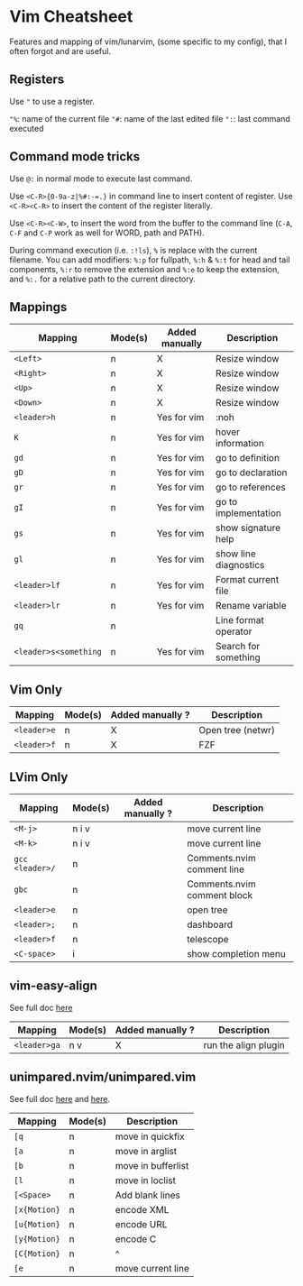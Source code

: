 # Vim Cheatsheet

Features and mapping of vim/lunarvim, (some specific to my config), that I
often forgot and are useful.

## Registers

Use `"` to use a register.

`"%`: name of the current file
`"#`: name of the last edited file
`":`: last command executed

## Command mode tricks

Use `@:` in normal mode to execute last command.

Use `<C-R>{0-9a-z|%#:-=.}` in command line to insert content of register.
Use `<C-R><C-R>` to insert the content of the register literally.

Use `<C-R><C-W>`, to insert the word from the buffer to the command line
(`C-A`, `C-F` and `C-P` work as well for WORD, path and PATH).

During command execution (i.e. `:!ls`), `%` is replace with the current
filename. You can add modifiers: `%:p` for fullpath, `%:h` & `%:t` for head and
tail components, `%:r` to remove the extension and `%:e` to keep the extension,
and `%:.` for a relative path to the current directory.

## Mappings

| Mapping               | Mode(s) | Added manually | Description           |
| -                     | -       | -              | -                     |
| `<Left>`              | n       | X              | Resize window         |
| `<Right>`             | n       | X              | Resize window         |
| `<Up>`                | n       | X              | Resize window         |
| `<Down>`              | n       | X              | Resize window         |
| `<leader>h`           | n       | Yes for vim    | :noh                  |
| `K`                   | n       | Yes for vim    | hover information     |
| `gd`                  | n       | Yes for vim    | go to definition      |
| `gD`                  | n       | Yes for vim    | go to declaration     |
| `gr`                  | n       | Yes for vim    | go to references      |
| `gI`                  | n       | Yes for vim    | go to implementation  |
| `gs`                  | n       | Yes for vim    | show signature help   |
| `gl`                  | n       | Yes for vim    | show line diagnostics |
| `<leader>lf`          | n       | Yes for vim    | Format current file   |
| `<leader>lr`          | n       | Yes for vim    | Rename variable       |
| `gq`                  | n       |                | Line format operator  |
| `<leader>s<something` | n       | Yes for vim    | Search for something  |

## Vim Only

| Mapping     | Mode(s) | Added manually ? | Description       |
| -           | -       | -                | -                 |
| `<leader>e` | n       | X                | Open tree (netwr) |
| `<leader>f` | n       | X                | FZF               |

## LVim Only

| Mapping           | Mode(s) | Added manually ? | Description                 |
| -                 | -       | -                | -                           |
| `<M-j>`           | n i v   |                  | move current line           |
| `<M-k>`           | n i v   |                  | move current line           |
| `gcc` `<leader>/` | n       |                  | Comments.nvim comment line  |
| `gbc`             | n       |                  | Comments.nvim comment block |
| `<leader>e`       | n       |                  | open tree                   |
| `<leader>;`       | n       |                  | dashboard                   |
| `<leader>f`       | n       |                  | telescope                   |
| `<C-space>`       | i       |                  | show completion menu        |

## vim-easy-align

See full doc [here](https://github.com/junegunn/vim-easy-align)

| Mapping      | Mode(s) | Added manually ? | Description          |
| -            | -       | -                | -                    |
| `<leader>ga` | n v     | X                | run the align plugin |

## unimpared.nvim/unimpared.vim

See full doc [here](https://github.com/tpope/vim-unimpaired) and
[here](https://github.com/Tummetott/unimpaired.nvim#default-configuration).

| Mapping      | Mode(s) | Description        |
| -            | -       | -                  |
| `[q`         | n       | move in quickfix   |
| `[a`         | n       | move in arglist    |
| `[b`         | n       | move in bufferlist |
| `[l`         | n       | move in loclist    |
| `[<Space>`   | n       | Add blank lines    |
| `[x{Motion}` | n       | encode XML         |
| `[u{Motion}` | n       | encode URL         |
| `[y{Motion}` | n       | encode C           |
| `[C{Motion}` | n       | ^                  |
| `[e`         | n       | move current line  |
